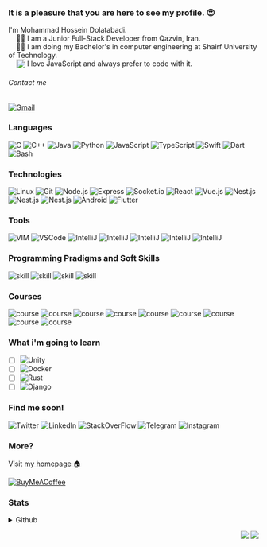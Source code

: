 ### It is a pleasure that you are here to see my profile. 😍
I'm Mohammad Hossein Dolatabadi. \
&nbsp;&nbsp;&nbsp; 👨‍💻 I am a Junior Full-Stack Developer from Qazvin, Iran. <br/>
&nbsp;&nbsp;&nbsp; 👨‍🎓 I am doing my Bachelor's in computer engineering at Shairf University of Technology.<br/>
&nbsp;&nbsp;&nbsp; <img src="https://raw.githubusercontent.com/gilbarbara/logos/master/logos/javascript.svg" alt="JavaScript" width="18" align="top"/> I love JavaScript and always prefer to code with it. <br/>
###### Contact me
[![Gmail](https://img.shields.io/badge/-Gmail-000?&logo=gmail)](mailto:m.h.dolatabadi.a@gmail.com)

<!-- <details>
 <summary><b> </b></summary><br/> -->
<!--  ### Education 👨‍🎓
<p>I am now doing my Bachelor's in computer engineering (you may know computer science but there are some deferences between them) at Sharif University of Technology which is a famous university in Iran and top ranked university in glob.</p>
<p>Until now, I loved DS (Data Structure and Algorithms) and programming courses like Fundamentals of Programming, Advanced Programming and Mobile App Programming (which contains android, ios and flutter development) and some hardware courses like Computer Architecture and Logic Design.</p>
<p> I know there are still lots of things to learn in university, so let's go on! </p> -->
<!-- </details> -->
<!-- <details>
<summary><b> Developer Story  📖</b></summary></br>
My story started in the first grade of high school by coding with C++ programming language to get ready for the computing olympiad. After 2 years, I continued my path, by learning and coding C and C++ programming languages in the first days of university. My first encounter with git and github was in those days. The result of this part of the journey was a project named [chat application](https://github.com/mhdolatabadi/chat-application).<br/>

After that, I got familiar with advanced programming paradigms like object-oriented programming and network programming and learnt and code them in Java. It was a good experience to do team work in a project which resulted in an implementation of an [online store](https://github.com/AdvProg2020/Project_team-4).<br/>

After one year in university, there was a turning point in my story and it was installing Ubuntu as my second operating system. First days with the new OS, for me, who had lived with Windows since he was about 5, was so hard. But there was some ease in Linux that couldn't be ignored. For example I could stick in the terminal and do everything I want to do.<br/>

Then I attended an internship in which I got familiar with JavaScript and it was another turning point in my career. I ended up the internship with a project named [noghte bazi](https://github.com/mhdolatabadi/noghte-bazi) (means dots and boxes in persian) and a adequate understanding of JavaScript and getting familiar with some JavaScript framework and library like Vue.js, Node.js, Express.js, Socket.io and a database management system, PostgreSQL and also an offer for working as a part-time full stack developer. I accepted that offer, and besides gaining experience in JavaScript, learnt React.js, Material-UI, and some technical concepts of web programming.<br/>

Let's go back to the university again. Mobile programming course, helped me to get familiar with android, ios and flutter development. I ended this course with a team project which was an app for educational purposes named [LearnX](https://github.com/mob-developer/LearnX). That was a pleasant experience.<br/>

I also got familiar with Python during the implementation of the project of the design of compilers course which resulted in a [one-pass compiler](https://github.com/mhdolatabadi/c-minus-compiler) for a minified version of C programming language called C-minus.<br/>

At the end, I should say, Life is going on, and who knows about fate?
 </details> -->

<!-- ## Favorites  ❤️ 
<details>
<summary><b> Teaching 👨‍🏫 </b></summary></br>
<p>I Like teaching a lot. Generally, I like to help anyone who needs it. I sometimes teach mathematics to someone in high school. but if you think I have knowledge about something, I would be really happy if you invite me to teach it to someone.</p>
</details>

<details>
<summary><b> JavaScript <img src="https://raw.githubusercontent.com/gilbarbara/logos/master/logos/javascript.svg" alt="JavaScript" width="18" align="top"/></b></summary></br>
<p> Let start with a sentece from Kyle Simpson: <br />
> When developers encounter confusion, they usually blame the language(JavaScript) instead of their lack of understanding. </p>
<p> JS (I prefer to say instead of JavaScript 😎), the language which created in only 10 days but conquer the 🌏, is a language with capability of using in both frontend and backend, mobile app development and so anything else. </p>
</details>
<details>
<summary><b> Linux <img src="https://raw.githubusercontent.com/gilbarbara/logos/master/logos/linux-tux.svg" alt="Linux" width="18" align="top"/></b></summary><br/>
<div markdown="1">
I want to start with a sentence from Linus Torvalds: <br/>

> A computer is like air conditioning, it becomes useless if you open windows.

If you get familiar with Linux you can't stay programmer without it. Using command line and many tools which linux provides helps you to do programming easier. Even if you use linux instead of window i promise you will be younger in long time ☺️. I sometimes try windows to see if it has changed or not, but it was as worse as then. <br/>

##### [<img src="https://raw.githubusercontent.com/gilbarbara/logos/master/logos/ubuntu.svg" alt="Ubuntu" width="18" align="top"/>](https://github.com/mhdolatabadi/mhdolatabadi) Ubuntu
Life is shorter than waste it on debate about which distribution is better but after try some Linux distributions, finally, i chose Ubuntu. Its package manager `apt` and `snap` are adequate. It has a big community so you can find your problems and questions soon (for exmaple see [ask ubuntu](https://askubuntu.com)). You can find out more, just by using [<img src="https://raw.githubusercontent.com/gilbarbara/logos/master/logos/google.svg" alt="JavaScript" width="55" align="center"/>](https://www.google.com)!
</div>
</details> -->
### Languages
![C](https://img.shields.io/badge/-C-000?&logo=C)
![C++](https://img.shields.io/badge/-C++-000?&logo=c%2b%2b&logoColor=00599C)
![Java](https://img.shields.io/badge/-Java-000?&logo=Java&logoColor=007396)
![Python](https://img.shields.io/badge/-Python-000?&logo=Python)
![JavaScript](https://img.shields.io/badge/-JavaScript-000?&logo=JavaScript)
![TypeScript](https://img.shields.io/badge/-TypeScript-000?&logo=TypeScript)
![Swift](https://img.shields.io/badge/-Swift-000?&logo=Swift)
![Dart](https://img.shields.io/badge/-Dart-000?&logo=dart)
![Bash](https://img.shields.io/badge/-Bash-000?&logo=gnu-bash)



### Technologies
![Linux](https://img.shields.io/badge/-Linux-000?&logo=Linux)
![Git](https://img.shields.io/badge/-Git-000?&logo=git)
![Node.js](https://img.shields.io/badge/-Node.js-000?&logo=node.js)
![Express](https://img.shields.io/badge/-Express-000?&logo=express)
![Socket.io](https://img.shields.io/badge/-Socket.io-000?&logo=socket.io)
![React](https://img.shields.io/badge/-React-000?&logo=react)
![Vue.js](https://img.shields.io/badge/-Vue.js-000?&logo=vue.js)
![Nest.js](https://img.shields.io/badge/-Nest.js-000?&logo=nestjs)
![Nest.js](https://img.shields.io/badge/-PostgreSQL-000?&logo=postgresql)
![Nest.js](https://img.shields.io/badge/-MongoDB-000?&logo=mongodb)
![Android](https://img.shields.io/badge/-Android-000?&logo=android)
![Flutter](https://img.shields.io/badge/-Flutter-000?&logo=flutter)

### Tools
![VIM](https://img.shields.io/badge/-Vim-000?&logo=vim)
![VSCode](https://img.shields.io/badge/-VSCode-000?&logo=visual-studio-code)
![IntelliJ](https://img.shields.io/badge/-IntelliJ-000?&logo=intellij-idea)
![IntelliJ](https://img.shields.io/badge/-Photoshop-000?&logo=Adobe-Photoshop)
![IntelliJ](https://img.shields.io/badge/-Word-000?&logo=microsoft-word)
![IntelliJ](https://img.shields.io/badge/-Excel-000?&logo=microsoft-excel)
![IntelliJ](https://img.shields.io/badge/-PowerPoint-000?&logo=microsoft-powerpoint)






### Programming Pradigms and Soft Skills
![skill](https://img.shields.io/badge/-ObjectOriented%20Programming-000?&logo=skill)
![skill](https://img.shields.io/badge/-Functional%20Programming-000?&logo=skill)
![skill](https://img.shields.io/badge/-Agile-000?&logo=skill)
![skill](https://img.shields.io/badge/-Scrum-000?&logo=skill)

### Courses
![course](https://img.shields.io/badge/-Fundamental%20of%20Programming-000?&logo=skill)
![course](https://img.shields.io/badge/-Advanced%20Programming-000?&logo=skill)
![course](https://img.shields.io/badge/-Data%20Structure%20and%20Algorithms-000?&logo=skill)
![course](https://img.shields.io/badge/-Computer%20Architecture-000?&logo=skill)
![course](https://img.shields.io/badge/-Mobile%20Programming-000?&logo=skill)
![course](https://img.shields.io/badge/-Logic%20Design-000?&logo=skill)
![course](https://img.shields.io/badge/-Assembly-000?&logo=skill)
![course](https://img.shields.io/badge/-Design%20of%20Compilers-000?&logo=skill)
![course](https://img.shields.io/badge/-Database-000?&logo=skill)

### What i'm going to learn
- [ ] ![Unity](https://img.shields.io/badge/-Unity-000?&logo=unity)
- [ ] ![Docker](https://img.shields.io/badge/-Docker-000?&logo=docker)
- [ ] ![Rust](https://img.shields.io/badge/-Rust-000?&logo=rust)
- [ ] ![Django](https://img.shields.io/badge/-Django-000?&logo=django)

### Find me soon!
![Twitter](https://img.shields.io/badge/-Twitter-000?&logo=twitter)
![LinkedIn](https://img.shields.io/badge/-LinkedIn-000?&logo=linkedin)
![StackOverFlow](https://img.shields.io/badge/-StackOverFlow-000?&logo=stackoverflow)
![Telegram](https://img.shields.io/badge/-Telegram-000?&logo=telegram)
![Instagram](https://img.shields.io/badge/-Instagram-000?&logo=instagram)

### More?
Visit [my homepage 🏠](http://ce.sharif.edu/~mhdolatabadia/)<br/>

[![BuyMeACoffee](https://img.shields.io/badge/-buy%20me%20a%20coffee-000?&logo=buymeacoffee)](https://coffeebede.ir/buycoffee/mhdolatabadi)
<!-- [![PayPal](https://img.shields.io/badge/-IdPay-000?&logo=paypal)](https://idpay.ir/mhdolatabadi)
 -->


### Stats

<details>
 <summary>Github</summary>
<p align="center">
  <img height="150px" width="auto" src ="https://github-readme-stats.vercel.app/api?username=mhdolatabadi&show_icons=true&count_private=true&theme=darcula&hide_border=true&hide=issues,contribs&bg_color=00000000">
  <img height="150px" width="auto" src ="https://github-readme-stats.vercel.app/api/top-langs/?username=mhdolatabadi&layout=compact&hide_border=true&theme=darcula&bg_color=00000000&langs_count=6&hide=jupyter%20notebook,tex,css,php">
  <img src ="https://github-readme-streak-stats.herokuapp.com?user=mhdolatabadi&theme=darcula&hide_border=true&background=FFFFFF00">
  <br>
  <br>
<!--   <a href="https://www.buymeacoffee.com/aveek.saha"> <img align="center" src="https://cdn.buymeacoffee.com/buttons/v2/default-orange.png" height="50" width="210" alt="aveek.saha" /></a> -->
</p>
</details>

<p align="right">
<img src="https://komarev.com/ghpvc/?username=mhdolatabadi&style=plastic&label=Views"><img>
<img src="https://badges.pufler.dev/visits/mhdolatabadi/mhdolatabadi?color=black&logo=github" />
</p>
